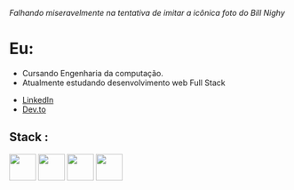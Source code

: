 *Falhando miseravelmente na tentativa de imitar a icônica foto do Bill Nighy*

# Eu:

- Cursando Engenharia da computação.
- Atualmente estudando desenvolvimento web Full Stack

* [LinkedIn](https://www.linkedin.com/in/maike-bernardes-565a27236/)
* [Dev.to](https://dev.to/baike97)

## Stack :

<section style="vertical-align:top;">
  <img height="48" src="https://cdn.jsdelivr.net/gh/devicons/devicon/icons/html5/html5-original.svg" />
  <img height="48" src="https://cdn.jsdelivr.net/gh/devicons/devicon/icons/javascript/javascript-original.svg" />
  <img height="48" src="https://cdn.jsdelivr.net/gh/devicons/devicon/icons/css3/css3-original.svg" />
  <img height="48" src="https://cdn.jsdelivr.net/gh/devicons/devicon/icons/nodejs/nodejs-original.svg" />
</section>
